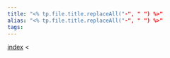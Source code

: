 ```yaml
---
title: "<% tp.file.title.replaceAll("-", " ") %>"
alias: "<% tp.file.title.replaceAll("-", " ") %>"
tags: 
---
```


[index](/.md) < 